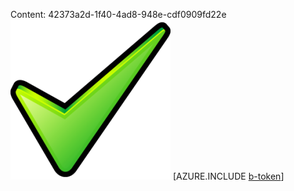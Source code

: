 Content: 42373a2d-1f40-4ad8-948e-cdf0909fd22e![image](20827d7b-1dc4-4dc5-90dc-b618e5221ad8.png)
[AZURE.INCLUDE [b-token](588cb31d-96fa-4fab-8648-312b14ce3ce2.md)]

